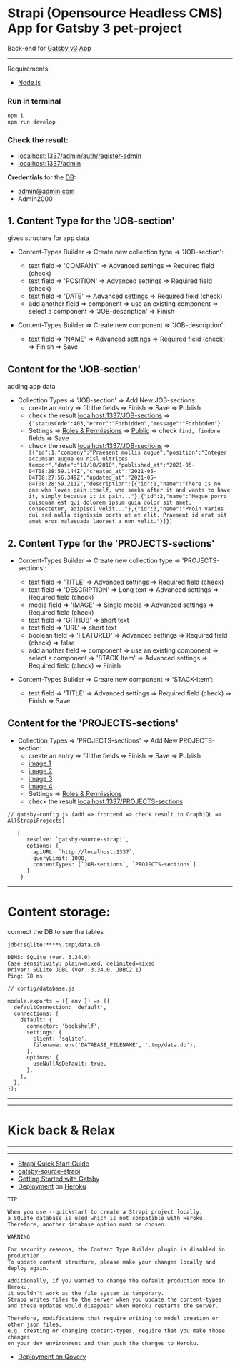 # Strapi (Opensource Headless CMS) App for Gatsby 3 pet-project

Back-end for [Gatsby v3 App](https://github.com/WebDevelopUa/gatsby_02)

-------

Requirements:

- [Node.js](https://nodejs.org/uk/)

### Run in terminal

``` 
npm i
npm run develop
```

### Check the result:

- [localhost:1337/admin/auth/register-admin](http://localhost:1337/admin/auth/register-admin)
- [localhost:1337/admin](http://localhost:1337/admin)

**Credentials** for the [DB](./tmp/data.db):

- admin@admin.com
- Admin2000

## 1. Content Type for the 'JOB-section'

gives structure for app data

* Content-Types Builder => Create new collection type => 'JOB-section':
  - text field => 'COMPANY' => Advanced settings => Required field (check)
  - text field => 'POSITION' => Advanced settings => Required field (check)
  - text field => 'DATE' => Advanced settings => Required field (check)
  - add another field => component => use an existing component => select a component => 'JOB-description' => Finish

* Content-Types Builder => Create new component => 'JOB-description':
  - text field => 'NAME' => Advanced settings => Required field (check) => Finish => Save

## Content for the 'JOB-section'

adding app data

* Collection Types => 'JOB-section' => Add New JOB-sections:
  - create an entry => fill the fields => Finish => Save => Publish
  - check the result [localhost:1337/JOB-sections](http://localhost:1337/JOB-sections)
    => ```{"statusCode":403,"error":"Forbidden","message":"Forbidden"}```
  - Settings => [Roles & Permissions](http://localhost:1337/admin/settings/users-permissions/roles)
    => [Public](http://localhost:1337/admin/settings/users-permissions/roles/2) => check ```find, findone ``` fields =>
    Save
  - check the result [localhost:1337/JOB-sections](http://localhost:1337/JOB-sections)
    => ``` [{"id":1,"company":"Praesent mollis augue","position":"Integer accumsan augue eu nisl ultrices tempor","date":"10/10/2010","published_at":"2021-05-04T08:28:59.144Z","created_at":"2021-05-04T08:27:56.349Z","updated_at":"2021-05-04T08:28:59.211Z","description":[{"id":1,"name":"There is no one who loves pain itself, who seeks after it and wants to have it, simply because it is pain..."},{"id":2,"name":"Neque porro quisquam est qui dolorem ipsum quia dolor sit amet, consectetur, adipisci velit..."},{"id":3,"name":"Proin varius dui sed nulla dignissim porta ut et elit. Praesent id erat sit amet eros malesuada laoreet a non velit."}]}]```

## 2. Content Type for the 'PROJECTS-sections'

* Content-Types Builder => Create new collection type => 'PROJECTS-sections':
  - text field => 'TITLE' => Advanced settings => Required field (check)
  - text field => 'DESCRIPTION' => Long text => Advanced settings => Required field (check)
  - media field => 'IMAGE' => Single media => Advanced settings => Required field (check)
  - text field => 'GITHUB' => short text
  - text field => 'URL' => short text
  - boolean field => 'FEATURED' => Advanced settings => Required field (check) => false
  - add another field => component => use an existing component => select a component => 'STACK-Item' => Advanced
    settings => Required field (check) => Finish


* Content-Types Builder => Create new component => 'STACK-Item':
  - text field => 'TITLE' => Advanced settings => Required field (check) => Finish => Save

## Content for the 'PROJECTS-sections'

* Collection Types => 'PROJECTS-sections' => Add New PROJECTS-section:
  - create an entry => fill the fields => Finish => Save => Publish
  - [image 1](https://raw.githubusercontent.com/WebDevelopUa/gatsby_02/master/src/assets/projects-1.jpg)
  - [image 2](https://raw.githubusercontent.com/WebDevelopUa/gatsby_02/master/src/assets/projects-2.jpg)
  - [image 3](https://raw.githubusercontent.com/WebDevelopUa/gatsby_02/master/src/assets/projects-3.jpg)
  - [image 4](https://raw.githubusercontent.com/WebDevelopUa/gatsby_02/master/src/assets/projects-4.jpg)
  - Settings => [Roles & Permissions](http://localhost:1337/admin/settings/users-permissions/roles)
  - check the result [localhost:1337/PROJECTS-sections](http://localhost:1337/PROJECTS-sections)

``` 
// gatsby-config.js (add => frontend => check result in GraphiQL => AllStrapiProjects)

   {
      resolve: `gatsby-source-strapi`,
      options: {
        apiURL: `http://localhost:1337`,  
        queryLimit: 1000,
        contentTypes: [`JOB-sections`, `PROJECTS-sections`]
      }
    }
```

-------

# Content storage:

connect the DB to see the tables

``` 
jdbc:sqlite:****\.tmp\data.db

DBMS: SQLite (ver. 3.34.0)
Case sensitivity: plain=mixed, delimited=mixed
Driver: SQLite JDBC (ver. 3.34.0, JDBC2.1)
Ping: 78 ms
```

``` 
// config/database.js

module.exports = ({ env }) => ({
  defaultConnection: 'default',
  connections: {
    default: {
      connector: 'bookshelf',
      settings: {
        client: 'sqlite',
        filename: env('DATABASE_FILENAME', '.tmp/data.db'),
      },
      options: {
        useNullAsDefault: true,
      },
    },
  },
});

```

-----
-----

# Kick back & Relax

-----
-----

- [Strapi Quick Start Guide](https://strapi.io/documentation/developer-docs/latest/getting-started/quick-start.html#_1-install-strapi-and-create-a-new-project)
- [gatsby-source-strapi](https://www.npmjs.com/package/gatsby-source-strapi)
- [Getting Started with Gatsby](https://strapi.io/documentation/developer-docs/latest/developer-resources/content-api/integrations/gatsby.html#create-a-gatsby-app)
- [Deployment](https://strapi.io/documentation/developer-docs/latest/setup-deployment-guides/deployment.html)
  on [Heroku](https://strapi.io/documentation/developer-docs/latest/setup-deployment-guides/deployment/hosting-guides/heroku.html)

``` 
TIP

When you use --quickstart to create a Strapi project locally, 
a SQLite database is used which is not compatible with Heroku. 
Therefore, another database option must be chosen.
```

``` 
WARNING

For security reasons, the Content Type Builder plugin is disabled in production. 
To update content structure, please make your changes locally and deploy again.

Additionally, if you wanted to change the default production mode in Heroku, 
it wouldn't work as the file system is temporary. 
Strapi writes files to the server when you update the content-types 
and these updates would disappear when Heroku restarts the server.

Therefore, modifications that require writing to model creation or other json files, 
e.g. creating or changing content-types, require that you make those changes 
on your dev environment and then push the changes to Heroku.
```

- [Deployment on Qovery](https://strapi.io/documentation/developer-docs/latest/setup-deployment-guides/deployment/hosting-guides/qovery.html#deploying-with-the-web-interface)

